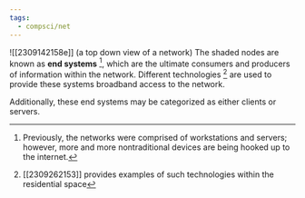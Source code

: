 ```yaml
---
tags:
  - compsci/net
---
```

![[2309142158e]] (a top down view of a network)
The shaded nodes are known as **end systems** [^1], which are the ultimate consumers and producers of information within the network. Different technologies [^2] are used to provide these systems broadband access to the network.

Additionally, these end systems may be categorized as either clients or servers.

[^1]: Previously, the networks were comprised of workstations and servers; however, more and more nontraditional devices are being hooked up to the internet.
[^2]: [[2309262153]] provides examples of such technologies within the residential space